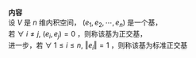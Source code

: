 **内容**  
设 $V$ 是 $n$ 维内积空间， $(e_1,e_2,\cdots,e_n)$ 是一个基，  
若 $\forall\ i\neq j,\ (e_i,e_j)=0$ ，则称该基为正交基，  
进一步，若 $\forall\ 1\le i\le n,\ \Vert e_i\Vert=1$ ，则称该基为标准正交基  
